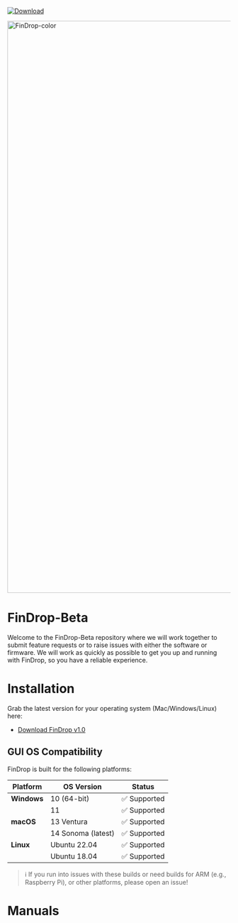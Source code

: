 [![Download](https://img.shields.io/github/v/release/FishEye-Collaborative/FinDrop-Beta?label=Download&style=for-the-badge)](https://github.com/FishEye-Collaborative/FinDrop-Beta/releases/latest)

<img width="1290" alt="FinDrop-color" src="https://github.com/user-attachments/assets/838d4e5a-5bd8-4624-b030-77314e98a219" />

# FinDrop-Beta
Welcome to the FinDrop-Beta repository where we will work together to submit feature requests or to raise issues with either the software or firmware. We will work as quickly as possible to get you up and running with FinDrop, so you have a reliable experience. 

# Installation

Grab the latest version for your operating system (Mac/Windows/Linux) here:  
- [Download FinDrop v1.0](https://github.com/FishEye-Collaborative/FinDrop-Beta/releases/tag/v1.0.0)

## GUI OS Compatibility 

FinDrop is built for the following platforms:

| Platform       | OS Version            | Status       | 
|----------------|------------------------|--------------|
| **Windows**    | 10 (64-bit)           | ✅ Supported | 
|                | 11                    | ✅ Supported |
| **macOS**      | 13 Ventura            | ✅ Supported |
|                | 14 Sonoma (latest)    | ✅ Supported | 
| **Linux**      | Ubuntu 22.04          | ✅ Supported | 
|                | Ubuntu 18.04          | ✅ Supported |  

> ℹ️ If you run into issues with these builds or need builds for ARM (e.g., Raspberry Pi), or other platforms, please open an issue!

# Manuals
